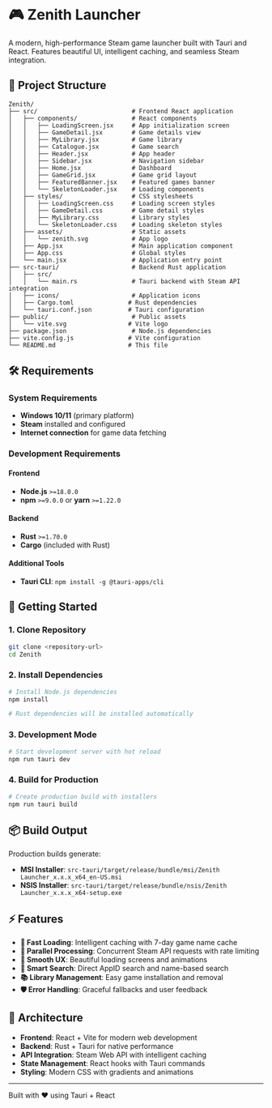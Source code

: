 # 🎮 Zenith Launcher

A modern, high-performance Steam game launcher built with Tauri and React. Features beautiful UI, intelligent caching, and seamless Steam integration.

## 📁 Project Structure

```
Zenith/
├── src/                          # Frontend React application
│   ├── components/               # React components
│   │   ├── LoadingScreen.jsx     # App initialization screen
│   │   ├── GameDetail.jsx        # Game details view
│   │   ├── MyLibrary.jsx         # Game library
│   │   ├── Catalogue.jsx         # Game search
│   │   ├── Header.jsx            # App header
│   │   ├── Sidebar.jsx           # Navigation sidebar
│   │   ├── Home.jsx              # Dashboard
│   │   ├── GameGrid.jsx          # Game grid layout
│   │   ├── FeaturedBanner.jsx    # Featured games banner
│   │   └── SkeletonLoader.jsx    # Loading components
│   ├── styles/                   # CSS stylesheets
│   │   ├── LoadingScreen.css     # Loading screen styles
│   │   ├── GameDetail.css        # Game detail styles
│   │   ├── MyLibrary.css         # Library styles
│   │   └── SkeletonLoader.css    # Loading skeleton styles
│   ├── assets/                   # Static assets
│   │   └── zenith.svg            # App logo
│   ├── App.jsx                   # Main application component
│   ├── App.css                   # Global styles
│   └── main.jsx                  # Application entry point
├── src-tauri/                    # Backend Rust application
│   ├── src/
│   │   └── main.rs               # Tauri backend with Steam API integration
│   ├── icons/                    # Application icons
│   ├── Cargo.toml               # Rust dependencies
│   └── tauri.conf.json          # Tauri configuration
├── public/                       # Public assets
│   └── vite.svg                 # Vite logo
├── package.json                  # Node.js dependencies
├── vite.config.js               # Vite configuration
└── README.md                    # This file
```

## 🛠️ Requirements

### System Requirements
- **Windows 10/11** (primary platform)
- **Steam** installed and configured
- **Internet connection** for game data fetching

### Development Requirements

#### Frontend
- **Node.js** `>=18.0.0`
- **npm** `>=9.0.0` or **yarn** `>=1.22.0`

#### Backend
- **Rust** `>=1.70.0`
- **Cargo** (included with Rust)

#### Additional Tools
- **Tauri CLI**: `npm install -g @tauri-apps/cli`

## 🚀 Getting Started

### 1. Clone Repository
```bash
git clone <repository-url>
cd Zenith
```

### 2. Install Dependencies
```bash
# Install Node.js dependencies
npm install

# Rust dependencies will be installed automatically
```

### 3. Development Mode
```bash
# Start development server with hot reload
npm run tauri dev
```

### 4. Build for Production
```bash
# Create production build with installers
npm run tauri build
```

## 📦 Build Output

Production builds generate:
- **MSI Installer**: `src-tauri/target/release/bundle/msi/Zenith Launcher_x.x.x_x64_en-US.msi`
- **NSIS Installer**: `src-tauri/target/release/bundle/nsis/Zenith Launcher_x.x.x_x64-setup.exe`

## ⚡ Features

- **🚀 Fast Loading**: Intelligent caching with 7-day game name cache
- **🔄 Parallel Processing**: Concurrent Steam API requests with rate limiting
- **💫 Smooth UX**: Beautiful loading screens and animations
- **🎯 Smart Search**: Direct AppID search and name-based search
- **📚 Library Management**: Easy game installation and removal
- **🛡️ Error Handling**: Graceful fallbacks and user feedback

## 🔧 Architecture

- **Frontend**: React + Vite for modern web development
- **Backend**: Rust + Tauri for native performance
- **API Integration**: Steam Web API with intelligent caching
- **State Management**: React hooks with Tauri commands
- **Styling**: Modern CSS with gradients and animations

---

Built with ❤️ using Tauri + React
